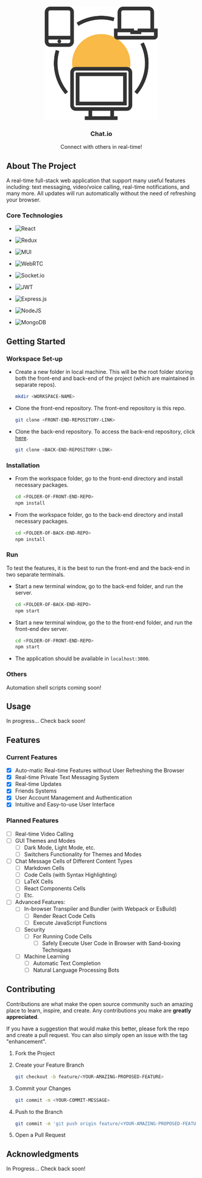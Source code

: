 <p align='center'>
	<img src="./images/network-svgrepo-com.svg" width="300px" />
</p>

<h3 align="center">
	Chat.io
</h3>

<p align="center">
	Connect with others in real-time!
</p>

## About The Project

A real-time full-stack web application that support many useful features including: text messaging, video/voice calling, real-time notifications, and many more. All updates will run automatically without the need of refreshing your browser.

### Core Technologies

- ![React](https://img.shields.io/badge/react-%2320232a.svg?style=for-the-badge&logo=react&logoColor=%2361DAFB)

- ![Redux](https://img.shields.io/badge/redux-%23593d88.svg?style=for-the-badge&logo=redux&logoColor=white)

- ![MUI](https://img.shields.io/badge/MUI-%230081CB.svg?style=for-the-badge&logo=mui&logoColor=white)

- ![WebRTC](https://a11ybadges.com/badge?logo=webrtc)

- ![Socket.io](https://img.shields.io/badge/Socket.io-black?style=for-the-badge&logo=socket.io&badgeColor=010101)

- ![JWT](https://img.shields.io/badge/JWT-black?style=for-the-badge&logo=JSON%20web%20tokens)

- ![Express.js](https://img.shields.io/badge/express.js-%23404d59.svg?style=for-the-badge&logo=express&logoColor=%2361DAFB)

- ![NodeJS](https://img.shields.io/badge/node.js-6DA55F?style=for-the-badge&logo=node.js&logoColor=white)

- ![MongoDB](https://img.shields.io/badge/MongoDB-%234ea94b.svg?style=for-the-badge&logo=mongodb&logoColor=white)

## Getting Started

### Workspace Set-up

- Create a new folder in local machine. This will be the root folder storing both the front-end and back-end of the project (which are maintained in separate repos).

  ```sh
  mkdir <WORKSPACE-NAME>
  ```

- Clone the front-end repository. The front-end repository is this repo.

  ```sh
  git clone <FRONT-END-REPOSITORY-LINK>
  ```

- Clone the back-end repository. To access the back-end repository, click [here](https://github.com/danielphan-dp/messanging-platform-server).

  ```sh
  git clone <BACK-END-REPOSITORY-LINK>
  ```

### Installation

- From the workspace folder, go to the front-end directory and install necessary packages.

  ```sh
  cd <FOLDER-OF-FRONT-END-REPO>
  npm install
  ```

- From the workspace folder, go to the back-end directory and install necessary packages.

  ```sh
  cd <FOLDER-OF-BACK-END-REPO>
  npm install
  ```

### Run

To test the features, it is the best to run the front-end and the back-end in two separate terminals.

- Start a new terminal window, go to the back-end folder, and run the server.

  ```sh
  cd <FOLDER-OF-BACK-END-REPO>
  npm start
  ```

- Start a new terminal window, go the to the front-end folder, and run the front-end dev server.

  ```sh
  cd <FOLDER-OF-FRONT-END-REPO>
  npm start
  ```

- The application should be available in `localhost:3000`.

### Others

Automation shell scripts coming soon!

## Usage

In progress... Check back soon!

## Features

### Current Features

- [x] Auto-matic Real-time Features without User Refreshing the Browser
- [x] Real-time Private Text Messaging System
- [x] Real-time Updates
- [x] Friends Systems
- [x] User Account Management and Authentication
- [x] Intuitive and Easy-to-use User Interface

### Planned Features

- [ ] Real-time Video Calling
- [ ] GUI Themes and Modes
  - [ ] Dark Mode, Light Mode, etc.
  - [ ] Switchers Functionality for Themes and Modes
- [ ] Chat Message Cells of Different Content Types
  - [ ] Markdown Cells
  - [ ] Code Cells (with Syntax Highlighting)
  - [ ] LaTeX Cells
  - [ ] React Components Cells
  - [ ] Etc.
- [ ] Advanced Features:
  - [ ] In-browser Transpiler and Bundler (with Webpack or EsBuild)
    - [ ] Render React Code Cells
    - [ ] Execute JavaScript Functions
  - [ ] Security
    - [ ] For Running Code Cells
      - [ ] Safely Execute User Code in Browser with Sand-boxing Techniques
  - [ ] Machine Learning
    - [ ] Automatic Text Completion
    - [ ] Natural Language Processing Bots

## Contributing

Contributions are what make the open source community such an amazing place to learn, inspire, and create. Any contributions you make are **greatly appreciated**.

If you have a suggestion that would make this better, please fork the repo and create a pull request. You can also simply open an issue with the tag "enhancement".

1. Fork the Project

2. Create your Feature Branch

   ```sh
   git checkout -b feature/<YOUR-AMAZING-PROPOSED-FEATURE>
   ```

3. Commit your Changes

   ```sh
   git commit -m <YOUR-COMMIT-MESSAGE>
   ```

4. Push to the Branch

   ```sh
   git commit -m 'git push origin feature/<YOUR-AMAZING-PROPOSED-FEATURE>'
   ```

5. Open a Pull Request

## Acknowledgments

In Progress... Check back soon!
